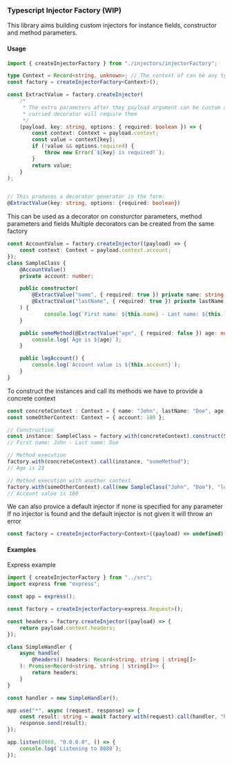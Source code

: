 ### Typescript Injector Factory (WIP)

This library aims building custom injectors for instance fields,
constructor and method parameters.

#### Usage

```typescript
import { createInjectorFactory } from "./injectors/injectorFactory";

type Context = Record<string, unknown>; // The context of can be any type
const factory = createInjectorFactory<Context>();

const ExtractValue = factory.createInjector(
	/*
	 * The extra parameters after they payload argument can be custom and the resulting
	 * curried decorator will require them
	 */
	(payload, key: string, options: { required: boolean }) => {
		const context: Context = payload.context;
		const value = context[key];
		if (!value && options.required) {
			throw new Error(`${key} is required!`);
		}
		return value;
	}
);


// This produces a decorator generator in the form:
@ExtractValue(key: string, options: {required: boolean})
```

This can be used as a decorator on consturctor parameters,
method parameters and fields
Multiple decorators can be created from the same factory

```typescript
const AccountValue = factory.createInjector((payload) => {
	const context: Context = payload.context.account;
});
class SampleClass {
	@AccountValue()
	private account: number;

	public constructor(
		@ExtractValue("name", { required: true }) private name: string,
		@ExtractValue("lastName", { required: true }) private lastName: string
	) {
			console.log(`First name: ${this.name} - Last name: ${this.lastName}`):
	}

	public someMethod(@ExtractValue("age", { required: false }) age: number) {
		console.log(`Age is ${age}`);
	}

	public logAccount() {
		console.log(`Account value is ${this.account}`);
	}
}
```

To construct the instances and call its methods we have to provide a concrete context

```typescript
const concreteContext : Context = { name: "John", lastName: "Doe", age: 23, ... };
const someOtherContext: Context = { account: 100 };

// Construction
const instance: SampleClass = factory.with(concreteContext).construct(SampleClass);
// First name: John - Last name: Doe

// Method execution
factory.with(concreteContext).call(instance, "someMethod");
// Age is 23

// Method execution with another context
factory.with(someOtherContext).call(new SampleClass("John", "Doe"), "logAcount");
// Account value is 100
```

We can also provice a default injector if none is specified for any parameter
If no injector is found and the default injector is not given it will throw an error

```typescript
const factory = createInjectorFactory<Context>((payload) => undefined);
```

#### Examples

Express example

```typescript
import { createInjectorFactory } from "../src";
import express from "express";

const app = express();

const factory = createInjectorFactory<express.Request>();

const headers = factory.createInjector((payload) => {
	return payload.context.headers;
});

class SimpleHandler {
	async handle(
		@headers() headers: Record<string, string | string[]>
	): Promise<Record<string, string | string[]>> {
		return headers;
	}
}

const handler = new SimpleHandler();

app.use("*", async (request, response) => {
	const result: string = await factory.with(request).call(handler, "handle");
	response.send(result);
});

app.listen(8080, "0.0.0.0", () => {
	console.log(`Listening to 8080`);
});
```

